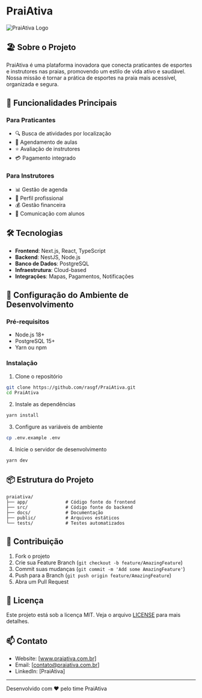 # PraiAtiva

![PraiAtiva Logo](assets/images/logo.png)

## 🏖️ Sobre o Projeto

PraiAtiva é uma plataforma inovadora que conecta praticantes de esportes e instrutores nas praias, promovendo um estilo de vida ativo e saudável. Nossa missão é tornar a prática de esportes na praia mais acessível, organizada e segura.

## 🚀 Funcionalidades Principais

### Para Praticantes
- 🔍 Busca de atividades por localização
- 📅 Agendamento de aulas
- ⭐ Avaliação de instrutores
- 💳 Pagamento integrado

### Para Instrutores
- 📊 Gestão de agenda
- 👤 Perfil profissional
- 💰 Gestão financeira
- 💬 Comunicação com alunos

## 🛠️ Tecnologias

- **Frontend**: Next.js, React, TypeScript
- **Backend**: NestJS, Node.js
- **Banco de Dados**: PostgreSQL
- **Infraestrutura**: Cloud-based
- **Integrações**: Mapas, Pagamentos, Notificações

## 🔧 Configuração do Ambiente de Desenvolvimento

### Pré-requisitos
- Node.js 18+
- PostgreSQL 15+
- Yarn ou npm

### Instalação

1. Clone o repositório
```bash
git clone https://github.com/rasgf/PraiAtiva.git
cd PraiAtiva
```

2. Instale as dependências
```bash
yarn install
```

3. Configure as variáveis de ambiente
```bash
cp .env.example .env
```

4. Inicie o servidor de desenvolvimento
```bash
yarn dev
```

## 📦 Estrutura do Projeto

```
praiativa/
├── app/              # Código fonte do frontend
├── src/              # Código fonte do backend
├── docs/             # Documentação
├── public/           # Arquivos estáticos
└── tests/            # Testes automatizados
```

## 🤝 Contribuição

1. Fork o projeto
2. Crie sua Feature Branch (`git checkout -b feature/AmazingFeature`)
3. Commit suas mudanças (`git commit -m 'Add some AmazingFeature'`)
4. Push para a Branch (`git push origin feature/AmazingFeature`)
5. Abra um Pull Request

## 📝 Licença

Este projeto está sob a licença MIT. Veja o arquivo [LICENSE](LICENSE) para mais detalhes.

## 📫 Contato

- Website: [www.praiativa.com.br]
- Email: [contato@praiativa.com.br]
- LinkedIn: [PraiAtiva]

---

Desenvolvido com ❤️ pelo time PraiAtiva 